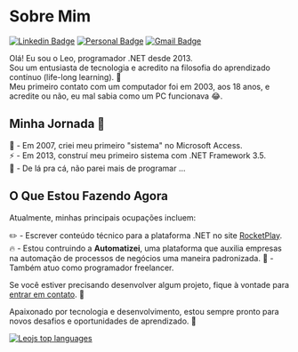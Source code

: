 # Sobre Mim 

[![Linkedin Badge](https://img.shields.io/badge/-LinkedIn-6633cc?style=flat-square&logo=Linkedin&logoColor=white&link=https://www.linkedin.com/in/fernanda-kipper-5958a61a9/)](https://www.linkedin.com/in/fernanda-kipper-5958a61a9/)
[![Personal Badge](https://img.shields.io/badge/-Website-6633cc?style=flat-square&logo=Me&logoColor=white&link=https://www.fernandakipper.com/)](https://fernandakipper.com/)
[![Gmail Badge](https://img.shields.io/badge/-nanda.kipper@gmail.com-6633cc?style=flat-square&logo=Gmail&logoColor=white&link=mailto:nanda.kipper@gmail.com)](mailto:nanda.kipper@gmail.com)

Olá! Eu sou o Leo, programador .NET desde 2013. <br>
Sou um entusiasta de tecnologia e acredito na filosofia do aprendizado contínuo (life-long learning). :muscle: <br>
Meu primeiro contato com um computador foi em 2003, aos 18 anos, e acredite ou não, eu mal sabia como um PC funcionava :joy:. <br>

## Minha Jornada 🚀

:walking: - Em 2007, criei meu primeiro "sistema" no Microsoft Access. <br>
:zap:     - Em 2013, construí meu primeiro sistema com .NET Framework 3.5. <br>
:runner:  - De lá pra cá, não parei mais de programar ... <br>

## O Que Estou Fazendo Agora

Atualmente, minhas principais ocupações incluem:

:pencil2: - Escrever conteúdo técnico para a plataforma .NET no site [RocketPlay](https://www.rocketplay.com.br).
:fire:    - Estou contruindo a **Automatizei**, uma plataforma que auxilia empresas na automação de processos de negócios uma maneira padronizada.
:wrench:  - Também atuo como programador freelancer.

Se você estiver precisando desenvolver algum projeto, fique à vontade para [entrar em contato](mailto:seuemail@exemplo.com). 📧

Apaixonado por tecnologia e desenvolvimento, estou sempre pronto para novos desafios e oportunidades de aprendizado. 👊

<div align="left">
  
  [![Leojs top languages](https://github-readme-stats.vercel.app/api/top-langs/?username=leojs-net&theme=blue-white)](https://github.com/anuraghazra/github-readme-stats)

</div>
